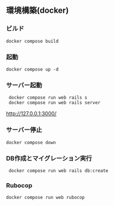 ## 環境構築(docker)
### ビルド
```
docker compose build
```

### 起動
```
docker compose up -d
```

### サーバー起動
```
 docker compose run web rails s
 docker compose run web rails server
```
http://127.0.0.1:3000/

### サーバー停止
```
docker compose down
```

### DB作成とマイグレーション実行
```
 docker compose run web rails db:create
```

### Rubocop
```
docker compose run web rubocop
```
